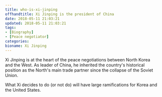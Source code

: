 ```yaml
---
title: who-is-xi-jinping
offhandtitle: Xi Jinping is the president of China
date: 2018-05-11 21:03:21
updated: 2018-05-11 21:03:21
tags:
- [Biography]
- [Peace negotiator]
categories:
bioname: Xi Jinping
---
```


Xi Jinping is at the heart of the peace negotiations between North Korea and the West. As leader of China, he inherited the country's historical position as the North's main trade partner since the collapse of the Soviet Union.

What Xi decides to do (or not do) will have large ramifications for Korea and the United States.
